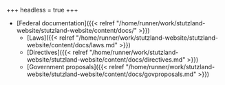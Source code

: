 +++
headless = true
+++

- [Federal documentation]({{< relref "/home/runner/work/stutzland-website/stutzland-website/content/docs/" >}})
  - [Laws]({{< relref "/home/runner/work/stutzland-website/stutzland-website/content/docs/laws.md" >}})
  - [Directives]({{< relref "/home/runner/work/stutzland-website/stutzland-website/content/docs/directives.md" >}})
  - [Government proposals]({{< relref "/home/runner/work/stutzland-website/stutzland-website/content/docs/govproposals.md" >}})
